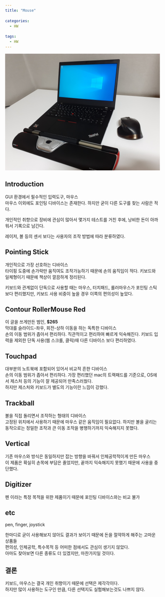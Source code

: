 ```yaml
---
title: "Mouse"

categories:
  - HW

tags:
  - HW
---
```


![mouse](/assets/images/desktop/mouse.jpg)

## Introduction

GUI 환경에서 필수적인 입력도구, 마우스  
마우스 이외에도 포인팅 디바이스는 존재한다. 하지만 굳이 다른 도구를 찾는 사람은 적다.

개인적인 취향으로 장비에 관심이 많아서 몇가지 테스트를 거친 후에, 낭비한 돈이 아까워서 기록으로 남긴다.

레이저, 볼 등의 센서 보다는 사용자의 조작 방법에 따라 분류하였다.

## Pointing Stick

개인적으로 가장 선호하는 디바이스  
타이핑 도중에 손가락만 움직여도 조작가능하기 때문에 손의 움직임이 적다. 키보드와 일체형이기 때문에 책상이 깔끔하게 정리된다.

키보드와 관계없이 단독으로 사용할 때는 마우스, 터치패드, 롤러마우스가 포인팅 스틱보다 편리했지만, 키보드 사용 비중이 높을 경우 이쪽의 편의성이 높았다.

## Contour RollerMouse Red

이 글을 쓰게만든 범인, **$265**  
막대를 슬라이드-좌우, 회전-상하 이동을 하는 독특한 디바이스  
손의 이동 범위가 좁아서 편리하다. 직관적이고 편리하여 빠르게 익숙해진다.
키보드 입력을 제외한 단독 사용(웹 스크롤, 클릭)때 다른 디바이스 보다 편리하였다.

## Touchpad

대부분의 노트북에 포함되어 있어서 비교적 흔한 디바이스  
손의 이동 범위가 좁아서 편리하다. 가장 편리했던 mac의 트랙패드를 기준으로, OS에서 제스처 등의 기능이 잘 제공되어 만족스러웠다.  
하지만 제스처와 키보드가 별도의 기능이란 느낌이 강했다.

## Trackball

볼을 직접 돌리면서 조작하는 형태의 디바이스  
고정된 위치에서 사용하기 때문에 마우스 같은 움직임이 필요없다. 하지만 볼을 굴리는 동작으로는 정밀한 조작과 큰 이동 조작을 병행하기까지 익숙해지지 못했다.

## Vertical

기존 마우스와 방식은 동일하지만 잡는 방향을 바꿔서 인체공학적이게 만든 마우스  
이 제품은 확실히 손목에 부담은 줄었지만, 끝까지 익숙해지지 못했기 때문에 사용을 중단했다.

## Digitizer

펜 이라는 특정 목적을 위한 제품이기 때문에 포인팅 디바이스와는 비교 불가

## etc

pen, finger, joystick

한마디로 굳이 사용해보지 않아도 결과가 보이기 때문에 돈을 절약하게 해주는 고마운 상품들  
편의성, 인체공학, 특수목적 등 어떠한 점에서도 관심이 생기지 않았다.  
아마도 찾아보면 다른 종류도 더 있겠지만, 마찬가지일 것이다.

## 결론

키보드, 마우스는 결국 개인 취향이기 때문에 선택은 제각각이다.  
하지만 많이 사용하는 도구인 만큼, 다른 선택지도 실험해보는것도 나쁘지 않다.
